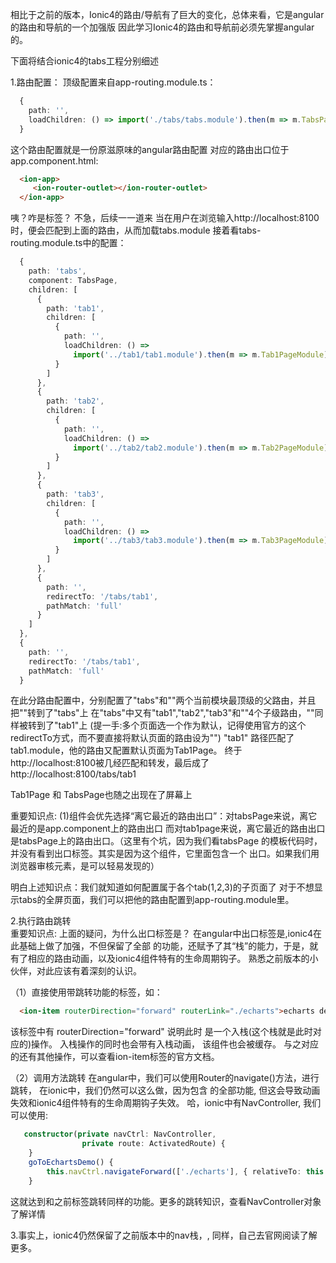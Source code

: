 相比于之前的版本，Ionic4的路由/导航有了巨大的变化，总体来看，它是angular的路由和导航的一个加强版
因此学习Ionic4的路由和导航前必须先掌握angular的。

下面将结合ionic4的tabs工程分别细述


1.路由配置：
顶级配置来自app-routing.module.ts：
```typescript
  {
    path: '',
    loadChildren: () => import('./tabs/tabs.module').then(m => m.TabsPageModule)
  }
```
这个路由配置就是一份原滋原味的angular路由配置
对应的路由出口位于app.component.html:
```html
  <ion-app>
     <ion-router-outlet></ion-router-outlet>
  </ion-app>
```
咦？咋是<ion-router-outlet>标签？
不急，后续一一道来
当在用户在浏览输入http://localhost:8100时，便会匹配到上面的路由，从而加载tabs.module
接着看tabs-routing.module.ts中的配置：
```typescript
  {
    path: 'tabs',
    component: TabsPage,
    children: [
      {
        path: 'tab1',
        children: [
          {
            path: '',
            loadChildren: () =>
              import('../tab1/tab1.module').then(m => m.Tab1PageModule)
          }
        ]
      },
      {
        path: 'tab2',
        children: [
          {
            path: '',
            loadChildren: () =>
              import('../tab2/tab2.module').then(m => m.Tab2PageModule)
          }
        ]
      },
      {
        path: 'tab3',
        children: [
          {
            path: '',
            loadChildren: () =>
              import('../tab3/tab3.module').then(m => m.Tab3PageModule)
          }
        ]
      },
      {
        path: '',
        redirectTo: '/tabs/tab1',
        pathMatch: 'full'
      }
    ]
  },
  {
    path: '',
    redirectTo: '/tabs/tab1',
    pathMatch: 'full'
  }
```
在此分路由配置中，分别配置了"tabs"和""两个当前模块最顶级的父路由，并且把""转到了"tabs"上
在"tabs"中又有"tab1","tab2","tab3"和""4个子级路由，""同样被转到了"tab1"上
(提一手:多个页面选一个作为默认，记得使用官方的这个redirectTo方式，而不要直接将默认页面的路由设为"")
"tab1" 路径匹配了 tab1.module，他的路由又配置默认页面为Tab1Page。
终于 http://localhost:8100被几经匹配和转发，最后成了http://localhost:8100/tabs/tab1

Tab1Page 和 TabsPage也随之出现在了屏幕上

重要知识点: 
   (1)组件会优先选择“离它最近的路由出口”：对tabsPage来说，离它最近的是app.component上的路由出口
   而对tab1page来说，离它最近的路由出口是tabsPage上的路由出口。（这里有个坑，因为我们看tabsPage
   的模板代码时，并没有看到出口标签。其实是因为<ion-tabs>这个组件，它里面包含一个 <ion-router-outlet></ion-router-outlet>出口。如果我们用浏览器审核元素，是可以轻易发现的）
   
明白上述知识点：我们就知道如何配置属于各个tab(1,2,3)的子页面了
对于不想显示tabs的全屏页面，我们可以把他的路由配置到app-routing.module里。



2.执行路由跳转   
重要知识点:
     上面的疑问，为什么出口标签是<ion-router-outlet></ion-router-outlet>？
     在angular中出口标签是<router-outlet>,ionic4在此基础上做了加强，不但保留了全部<router-outlet>
     的功能，还赋予了其“栈”的能力，于是，就有了相应的路由动画，以及ionic4组件特有的生命周期钩子。
     熟悉之前版本的小伙伴，对此应该有着深刻的认识。
     
   
（1）直接使用带跳转功能的标签，如：
    
```html
  <ion-item routerDirection="forward" routerLink="./echarts">echarts demo</ion-item>
```
该标签中有 routerDirection="forward" 说明此时 是一个入栈(这个栈就是此时对应的<ion-router-outlet></ion-router-outlet>)操作。
入栈操作的同时也会带有入栈动画， 该组件也会被缓存。 与之对应的还有其他操作，可以查看ion-item标签的官方文档。

（2）调用方法跳转
  在angular中，我们可以使用Router的navigate()方法，进行跳转， 在ionic中，我们仍然可以这么做，因为<ion-router-outlet>包含<router-outlet>
  的全部功能, 但这会导致动画失效和ionic4组件特有的生命周期钩子失效。
  哈，ionic中有NavController, 我们可以使用:
```typescript
   constructor(private navCtrl: NavController,
                private route: ActivatedRoute) {
    }
    goToEchartsDemo() {
        this.navCtrl.navigateForward(['./echarts'], { relativeTo: this.route });
    }
```
这就达到和之前标签跳转同样的功能。更多的跳转知识，查看NavController对象了解详情


3.事实上，ionic4仍然保留了之前版本中的nav栈，<ion-nav>, 同样，自己去官网阅读了解更多。
  
 





